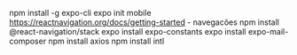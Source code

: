 
npm install -g expo-cli
expo init mobile
https://reactnavigation.org/docs/getting-started - navegacões
npm install @react-navigation/stack
expo install expo-constants
expo install expo-mail-composer
npm install axios
npm install intl